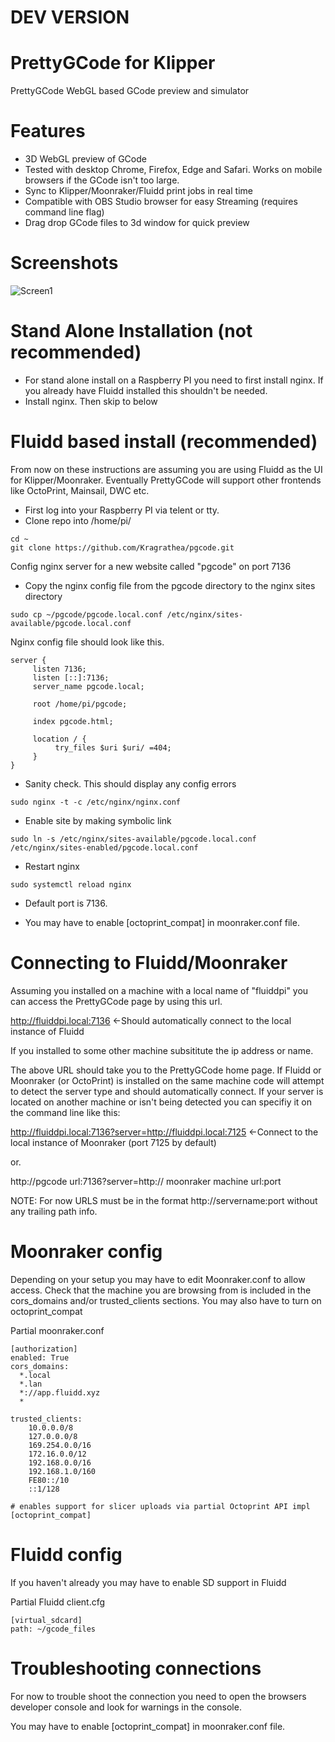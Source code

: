 # DEV VERSION

# PrettyGCode for Klipper
PrettyGCode WebGL based GCode preview and simulator

# Features
- 3D WebGL preview of GCode 
- Tested with desktop Chrome, Firefox, Edge and Safari. Works on mobile browsers if the GCode isn't too large.
- Sync to Klipper/Moonraker/Fluidd print jobs in real time
- Compatible with OBS Studio browser for easy Streaming (requires command line flag)
- Drag drop GCode files to 3d window for quick preview

# Screenshots
![Screen1](https://raw.githubusercontent.com/Kragrathea/pgcode/main/img/pgc_screen1.jpg)

# Stand Alone Installation (not recommended)
- For stand alone install on a Raspberry PI you need to first install nginx. If you already have Fluidd installed this shouldn't be needed.
- Install nginx. Then skip to below

# Fluidd based install (recommended)
From now on these instructions are assuming you are using Fluidd as the UI for Klipper/Moonraker. Eventually PrettyGCode will support other frontends like OctoPrint, Mainsail, DWC etc. 
- First log into your Raspberry PI via telent or tty.
- Clone repo into /home/pi/
```
cd ~
git clone https://github.com/Kragrathea/pgcode.git
```

Config nginx server for a new website called "pgcode" on port 7136
- Copy the nginx config file from the pgcode directory to the nginx sites directory
```
sudo cp ~/pgcode/pgcode.local.conf /etc/nginx/sites-available/pgcode.local.conf
```
Nginx config file should look like this.
```
server {
     listen 7136;
     listen [::]:7136;
     server_name pgcode.local;

     root /home/pi/pgcode;

     index pgcode.html;

     location / {
          try_files $uri $uri/ =404;
     }
}
```
- Sanity check. This should display any config errors
```
sudo nginx -t -c /etc/nginx/nginx.conf
```

- Enable site by making symbolic link
```
sudo ln -s /etc/nginx/sites-available/pgcode.local.conf  /etc/nginx/sites-enabled/pgcode.local.conf
```

- Restart nginx
```
sudo systemctl reload nginx
```
- Default port is 7136. 

- You may have to enable [octoprint_compat] in moonraker.conf file. 

# Connecting to Fluidd/Moonraker

Assuming you installed on a machine with a local name of "fluiddpi" you can access the PrettyGCode page by using this url. 

http://fluiddpi.local:7136 <-Should automatically connect to the local instance of Fluidd

If you installed to some other machine subsititute the ip address or name.

The above URL should take you to the PrettyGCode home page.  If Fluidd or Moonraker (or OctoPrint) is installed on the same machine code will attempt to detect the server type and should automatically connect. If your server is located on another machine or isn't being detected you can specifiy it on the command line like this:

http://fluiddpi.local:7136?server=http://fluiddpi.local:7125 <-Connect to the local instance of Moonraker (port 7125 by default)

or.

http://pgcode url:7136?server=http:// moonraker machine url:port

NOTE: For now URLS must be in the format http://servername:port without any trailing path info.


# Moonraker config
Depending on your setup you may have to edit Moonraker.conf to allow access. Check that the machine you are browsing from is included in the cors_domains and/or trusted_clients sections. You may also have to turn on octoprint_compat

Partial moonraker.conf
```
[authorization]
enabled: True
cors_domains:
  *.local
  *.lan
  *://app.fluidd.xyz
  *

trusted_clients:
    10.0.0.0/8
    127.0.0.0/8
    169.254.0.0/16
    172.16.0.0/12
    192.168.0.0/16
    192.168.1.0/160
    FE80::/10
    ::1/128

# enables support for slicer uploads via partial Octoprint API impl
[octoprint_compat]
```
# Fluidd config
If you haven't already you may have to enable SD support in Fluidd

Partial Fluidd client.cfg
```
[virtual_sdcard]
path: ~/gcode_files
```

# Troubleshooting connections
For now to trouble shoot the connection you need to open the browsers developer console and look for warnings in the console.

You may have to enable [octoprint_compat] in moonraker.conf file. 



